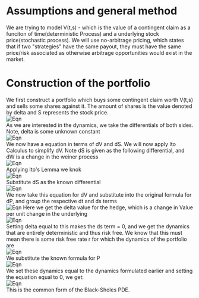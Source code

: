 # Assumptions and general method
We are trying to model V(t,s) - which is the value of a contingent claim as a funciton of time(deterministic Process) and a underlying stock price(stochastic process). We will use no-arbitrage pricing, which states that if two "strategies" have the same payout, they must have the same price/risk associated as otherwise arbitrage opportunities would exist in the market. 
# Construction of the portfolio
We first construct a portfolio which buys some contingent claim worth V(t,s) and sells some shares against it. The amount of shares is the value denoted by delta and S represents the stock price.   
![Eqn](https://github.com/Manas-Nair1/projects/assets/138029880/b5fe9ef9-5dc1-4a88-b6f3-ca8f80d674d0)  
As we are interested in the dynamics, we take the differentials of both sides. Note, delta is some unknown constant  
![Eqn](https://github.com/Manas-Nair1/projects/assets/138029880/af48d53e-9548-4203-81d0-d85e2d71630b)  
We now have a equation in terms of dV and dS. We will now apply Ito Calculus to simplify dV. Note dS is given as the following differential, and dW is a change in the weiner process  
![Eqn](https://github.com/Manas-Nair1/projects/assets/138029880/c73f60c7-0555-4008-8429-88d1ce894b5d)  
Applying Ito's Lemma we knok  
![Eqn](https://github.com/Manas-Nair1/projects/assets/138029880/d11a8868-d2da-4d97-aa61-b35b3bdd0401)  
Substitute dS as the known differential  
![Eqn](https://github.com/Manas-Nair1/projects/assets/138029880/909a4692-f88d-4cbb-91a7-9d97d24b69c5)  
We now take this equation for dV and substitute into the original formula for dP, and group the respective dt and ds terms  
![Eqn](https://github.com/Manas-Nair1/projects/assets/138029880/3d64d8f7-2198-46f1-9bef-420afec99ec7)
Here we get the delta value for the hedge, which is a change in Value per unit change in the underlying  
![Eqn](https://github.com/Manas-Nair1/projects/assets/138029880/1d98f3c8-342b-4cb3-b854-f696c40cf9ae)  
Setting delta equal to this makes the ds term = 0, and we get the dynamics that are entirely deterministic and thus risk free. We know that this must mean there is some risk free rate r for which the dynamics of the portfolio are  
![Eqn](https://github.com/Manas-Nair1/projects/assets/138029880/8f1ea0a4-752d-431c-8d84-974732215e42)  
We substitute the known formula for P  
![Eqn](https://github.com/Manas-Nair1/projects/assets/138029880/f59b25d2-b1cc-441e-9f95-ac3a5aa0a70f)  
We set these dynamics equal to the dynamics formulated earlier and setting the equation equal to 0, we get:  
![Eqn](https://github.com/Manas-Nair1/projects/assets/138029880/0f47fb8f-bc6a-4fb2-bd12-d0473353ed84)  
This is the common form of the Black-Sholes PDE. 











